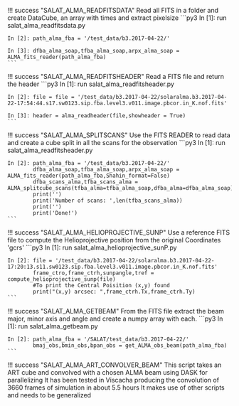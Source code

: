 !!! success "SALAT_ALMA_READFITSDATA"
	Read all FITS in a folder and create DataCube, an array with times and extract pixelsize
	```py3
	In [1]: run salat_alma_readfitsdata.py

	In [2]: path_alma_fba = '/test_data/b3.2017-04-22/'

	In [3]: dfba_alma_soap,tfba_alma_soap,arpx_alma_soap = ALMA_fits_reader(path_alma_fba) 
	```

!!! success "SALAT_ALMA_READFITSHEADER"
	Read a FITS file and return the header
	```py3
	In [1]: run salat_alma_readfitsheader.py

	In [2]: file = file = '/test_data/b3.2017-04-22/solaralma.b3.2017-04-22-17:54:44.s17.sw0123.sip.fba.level3.v011.image.pbcor.in_K.nof.fits'

	In [3]: header = alma_readheader(file,showheader = True)
	```

!!! success "SALAT_ALMA_SPLITSCANS"
	Use the FITS READER to read data and create a cube split in all the scans for the observation
	```py3
	In [1]: run salat_alma_readfitsheader.py

	In [2]: path_alma_fba = '/test_data/b3.2017-04-22/'
        	dfba_alma_soap,tfba_alma_soap,arpx_alma_soap = ALMA_fits_reader(path_alma_fba,Shahin_format=False)
        	dfba_scans_alma,tfba_scans_alma = ALMA_splitcube_scans(tfba_alma=tfba_alma_soap,dfba_alma=dfba_alma_soap)
        	print('')
        	print('Number of scans: ',len(tfba_scans_alma))
        	print('')
        	print('Done!')
	```

!!! success "SALAT_ALMA_HELIOPROJECTIVE_SUNP"
	Use a reference FITS file to compute the Helioprojective position from the original Coordinates 'gcrs'
	```py3
	In [1]: run salat_alma_helioprojective_sunP.py

	In [2]: file = '/test_data/b3.2017-04-22/solaralma.b3.2017-04-22-17:20:13.s11.sw0123.sip.fba.level3.v011.image.pbcor.in_K.nof.fits'
    		frame_ctro,frame_ctrh,sunpangle,tref = compute_helioprojective_sunp(file)
    		#To print the Central Poisition (x,y) found
    		print("(x,y) arcsec: ",frame_ctrh.Tx,frame_ctrh.Ty)
	```

!!! success "SALAT_ALMA_GETBEAM"
	From the FITS file extract the beam major, minor axis and angle and create a numpy array with each.
	```py3
	In [1]: run salat_alma_getbeam.py

	In [2]: path_alma_fba = '/SALAT/test_data/b3.2017-04-22/'
			bmaj_obs,bmin_obs,bpan_obs = get_ALMA_obs_beam(path_alma_fba)
	```

!!! success "SALAT_ALMA_ART_CONVOLVER_BEAM"
	This script takes an ART cube and convolved with a chosen ALMA beam using DASK for parallelizing
	It has been tested in Viscacha producing the convolution of 3660 frames of simulation in about 5.5 hours
	It makes use of other scripts and needs to be generalized
